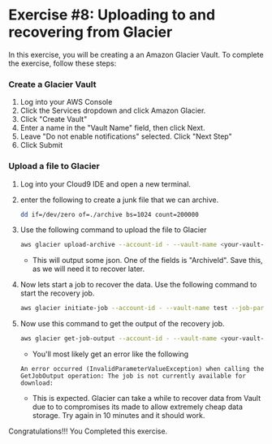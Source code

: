 # Exercise #8: Uploading to and recovering from Glacier

In this exercise, you will be creating a an Amazon Glacier Vault.  To complete the exercise, follow these steps:

### Create a Glacier Vault

1. Log into your AWS Console
1. Click the Services dropdown and click Amazon Glacier.
1. Click "Create Vault"
1. Enter a name in the "Vault Name" field, then click Next.
1. Leave "Do not enable notifications" selected. Click "Next Step"
1. Click Submit

### Upload a file to Glacier

1. Log into your Cloud9 IDE and open a new terminal.
1. enter the following to create a junk file that we can archive.

    ```bash
    dd if=/dev/zero of=./archive bs=1024 count=200000
    ```

1.  Use the following command to upload the file to Glacier

    ```bash
    aws glacier upload-archive --account-id - --vault-name <your-vault-name> --body ./archive
    ```

    * This will output some json.  One of the fields is "ArchiveId".  Save this, as we will need it to recover later.

1. Now lets start a job to recover the data.  Use the following command to start the recovery job.

    ```bash
    aws glacier initiate-job --account-id - --vault-name test --job-parameters '{"Type": "archive-retrieval", "ArchiveId": "<your-job-id>"}'
    ```
    
1. Now use this command to get the output of the recovery job.

    ```bash
    aws glacier get-job-output --account-id - --vault-name <your-vault-name> --job-id <jobId-from-previous-output> archive-recovered
    ```
    
    * You'll most likely get an error like the following
    
    ```
    An error occurred (InvalidParameterValueException) when calling the GetJobOutput operation: The job is not currently available for download:
    ```
    
    * This is expected.  Glacier can take a while to recover data from Vault due to to compromises its made to allow extremely cheap data storage.  Try again in 10 minutes and it should work.
    
    
Congratulations!!!  You Completed this exercise.